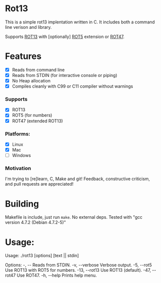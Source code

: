 # Rot13

This is a simple rot13 implentation written in C.  It includes both a command line verison and library.

Supports [ROT13](http://en.wikipedia.org/wiki/ROT13) with [optionally] [ROT5](http://en.wikipedia.org/wiki/ROT13#Variants) extension or [ROT47](http://en.wikipedia.org/wiki/ROT13#Variants).


# Features
- [x] Reads from command line
- [x] Reads from STDIN (for interactive console or piping)
- [x] No Heap allocation
- [x] Compiles cleanly with C99 or C11 compiler without warnings

### Supports
- [x] ROT13
- [x] ROT5 (for numbers)
- [x] ROT47 (extended ROT13)

### Platforms:
- [x] Linux
- [x] Mac
- [ ] Windows

### Motivation
I'm trying to [re]learn, C, Make and git!  Feedback, constructive criticism, and pull requests are appreciated!

# Building

Makefile is include, just run `make`.  No external deps.  Tested with "gcc version 4.7.2 (Debian 4.7.2-5)"

# Usage:

Usage: ./rot13 [options] [text || stdin]

Options:
         -, --              Reads from STDIN.
        -v, --verbose       Verbose output.
        -5, --rot5          Use ROT13 with ROT5 for numbers.
       -13, --rot13         Use ROT13 (default).
       -47, --rot47         Use ROT47.
        -h, --help          Prints help menu.


















